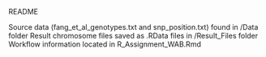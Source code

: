 README

Source data (fang_et_al_genotypes.txt and snp_position.txt) found in /Data folder
Result chromosome files saved as .RData files in /Result_Files folder
Workflow information located in R_Assignment_WAB.Rmd
